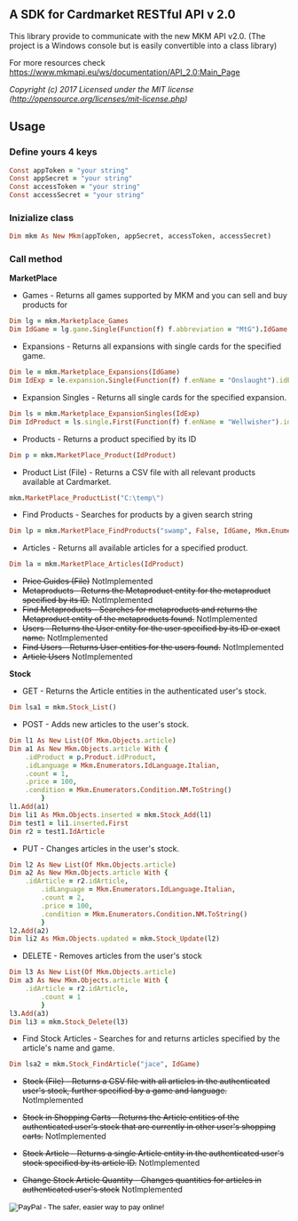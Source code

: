 ## A SDK for Cardmarket RESTful API v 2.0


This library provide to communicate with the new MKM API v2.0.
(The project is a Windows console but is easily convertible into a class library)

For more resources check https://www.mkmapi.eu/ws/documentation/API_2.0:Main_Page

*Copyright (c) 2017 Licensed under the MIT license (http://opensource.org/licenses/mit-license.php)*

## Usage

### Define yours 4 keys
```ruby
Const appToken = "your string"
Const appSecret = "your string"
Const accessToken = "your string"
Const accessSecret = "your string"
```

### Inizialize class
```ruby
Dim mkm As New Mkm(appToken, appSecret, accessToken, accessSecret)
```

### Call method

**MarketPlace**

- Games - Returns all games supported by MKM and you can sell and buy products for
```ruby
Dim lg = mkm.Marketplace_Games
Dim IdGame = lg.game.Single(Function(f) f.abbreviation = "MtG").IdGame
```
- Expansions - Returns all expansions with single cards for the specified game.
```ruby
Dim le = mkm.Marketplace_Expansions(IdGame)
Dim IdExp = le.expansion.Single(Function(f) f.enName = "Onslaught").idExpansion
```

- Expansion Singles - Returns all single cards for the specified expansion.
```ruby
Dim ls = mkm.Marketplace_ExpansionSingles(IdExp)
Dim IdProduct = ls.single.First(Function(f) f.enName = "Wellwisher").idProduct
```

- Products - Returns a product specified by its ID
```ruby
Dim p = mkm.MarketPlace_Product(IdProduct)
```

- Product List (File) - Returns a CSV file with all relevant products available at Cardmarket.
```ruby
mkm.MarketPlace_ProductList("C:\temp\")
```

- Find Products - Searches for products by a given search string
```ruby
Dim lp = mkm.MarketPlace_FindProducts("swamp", False, IdGame, Mkm.Enumerators.IdLanguage.English)
```

- Articles - Returns all available articles for a specified product.
```ruby
Dim la = mkm.MarketPlace_Articles(IdProduct)
```

- ~~Price Guides (File)~~ NotImplemented
- ~~Metaproducts - Returns the Metaproduct entity for the metaproduct specified by its ID.~~ NotImplemented
- ~~Find Metaproducts - Searches for metaproducts and returns the Metaproduct entity of the metaproducts found.~~ NotImplemented
- ~~Users - Returns the User entity for the user specified by its ID or exact name.~~ NotImplemented
- ~~Find Users - Returns User entities for the users found.~~ NotImplemented
- ~~Article Users~~ NotImplemented

  
**Stock**

- GET - Returns the Article entities in the authenticated user's stock.
```ruby
Dim lsa1 = mkm.Stock_List()
```

- POST - Adds new articles to the user's stock.
```ruby
Dim l1 As New List(Of Mkm.Objects.article)
Dim a1 As New Mkm.Objects.article With {
	.idProduct = p.Product.idProduct,
	.idLanguage = Mkm.Enumerators.IdLanguage.Italian,
	.count = 1,
	.price = 100,
	.condition = Mkm.Enumerators.Condition.NM.ToString()
    	}
l1.Add(a1)
Dim li1 As Mkm.Objects.inserted = mkm.Stock_Add(l1)
Dim test1 = li1.inserted.First
Dim r2 = test1.IdArticle
```

- PUT - Changes articles in the user's stock.
```ruby
Dim l2 As New List(Of Mkm.Objects.article)
Dim a2 As New Mkm.Objects.article With {
	.idArticle = r2.idArticle,
    	.idLanguage = Mkm.Enumerators.IdLanguage.Italian,
    	.count = 2,
    	.price = 100,
    	.condition = Mkm.Enumerators.Condition.NM.ToString()
    	}
l2.Add(a2)
Dim li2 As Mkm.Objects.updated = mkm.Stock_Update(l2)
```

- DELETE - Removes articles from the user's stock
```ruby
Dim l3 As New List(Of Mkm.Objects.article)
Dim a3 As New Mkm.Objects.article With {
	.idArticle = r2.idArticle,
    	.count = 1
    	}
l3.Add(a3)
Dim li3 = mkm.Stock_Delete(l3)
```

- Find Stock Articles - Searches for and returns articles specified by the article's name and game.
```ruby
Dim lsa2 = mkm.Stock_FindArticle("jace", IdGame)
```

- ~~Stock (File) - Returns a CSV file with all articles in the authenticated user's stock, further specified by a game and language.~~     NotImplemented

- ~~Stock in Shopping Carts - Returns the Article entities of the authenticated user's stock that are currently in other user's shopping carts.~~ NotImplemented

- ~~Stock Article - Returns a single Article entity in the authenticated user's stock specified by its article ID.~~ NotImplemented

- ~~Change Stock Article Quantity - Changes quantities for articles in authenticated user's stock~~ NotImplemented


<form action="https://www.paypal.com/cgi-bin/webscr" method="post" target="_top">
<input type="hidden" name="cmd" value="_s-xclick">
<input type="hidden" name="hosted_button_id" value="UXPHYJYP8VP7Y">
<input type="image" src="https://www.paypalobjects.com/en_US/i/btn/btn_donate_LG.gif" border="0" name="submit" alt="PayPal - The safer, easier way to pay online!">
<img alt="" border="0" src="https://www.paypalobjects.com/it_IT/i/scr/pixel.gif" width="1" height="1">
</form>

